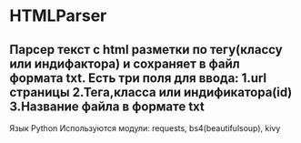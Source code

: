 # HTMLParser
Парсер текст с html разметки по тегу(классу или индифактора) и сохраняет в файл формата txt.
Есть три поля для ввода: 
1.url страницы
2.Тега,класса или индификатора(id)
3.Название файла в формате txt
---------------------------------------------------------------------------------------------------------------
Язык Python
Используются модули: requests, bs4(beautifulsoup), kivy


